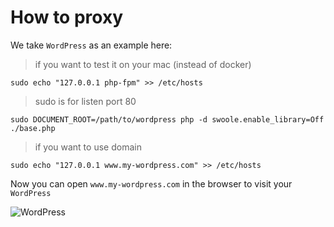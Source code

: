 # How to proxy

We take `WordPress` as an example here:

> if you want to test it on your mac (instead of docker)

```shell
sudo echo "127.0.0.1 php-fpm" >> /etc/hosts
```

> sudo is for listen port 80

```shell
sudo DOCUMENT_ROOT=/path/to/wordpress php -d swoole.enable_library=Off ./base.php
```

> if you want to use domain

```shell
sudo echo "127.0.0.1 www.my-wordpress.com" >> /etc/hosts
```

Now you can open `www.my-wordpress.com` in the browser to visit your `WordPress`

![WordPress](https://user-images.githubusercontent.com/25978241/75431248-8b417000-5987-11ea-98a4-da68ff80c47d.png)
